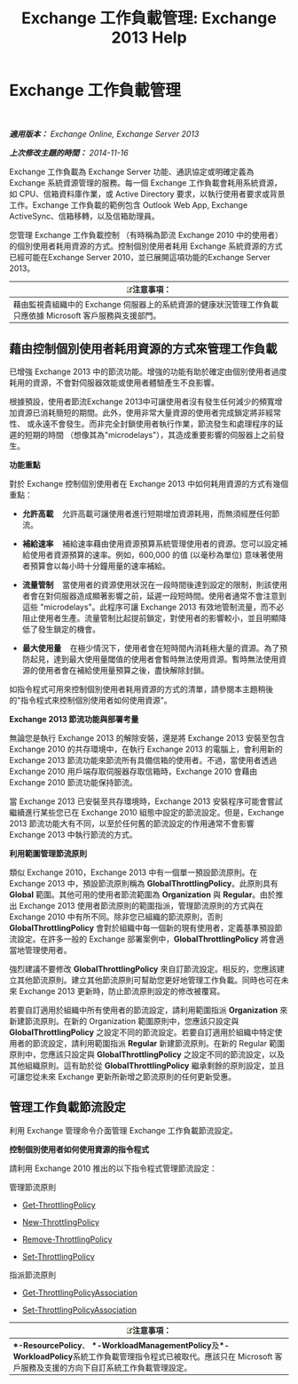 ﻿---
title: 'Exchange 工作負載管理: Exchange 2013 Help'
TOCTitle: Exchange 工作負載管理
ms:assetid: 276740c4-bdb7-49f1-9470-ae6f2bfd65aa
ms:mtpsurl: https://technet.microsoft.com/zh-tw/library/JJ150503(v=EXCHG.150)
ms:contentKeyID: 50472740
ms.date: 05/21/2018
mtps_version: v=EXCHG.150
ms.translationtype: MT
---

# Exchange 工作負載管理

 

_**適用版本：** Exchange Online, Exchange Server 2013_

_**上次修改主題的時間：** 2014-11-16_

Exchange 工作負載為 Exchange Server 功能、通訊協定或明確定義為 Exchange 系統資源管理的服務。每一個 Exchange 工作負載會耗用系統資源，如 CPU、信箱資料庫作業，或 Active Directory 要求，以執行使用者要求或背景工作。Exchange 工作負載的範例包含 Outlook Web App, Exchange ActiveSync、信箱移轉，以及信箱助理員。

您管理 Exchange 工作負載控制 （有時稱為節流 Exchange 2010 中的使用者） 的個別使用者耗用資源的方式。控制個別使用者耗用 Exchange 系統資源的方式已經可能在Exchange Server 2010，並已展開這項功能的Exchange Server 2013。

<table>
<thead>
<tr class="header">
<th><img src="images/Bb124558.note(EXCHG.150).gif" title="注意事項" alt="注意事項" />注意事項：</th>
</tr>
</thead>
<tbody>
<tr class="odd">
<td>藉由監視貴組織中的 Exchange 伺服器上的系統資源的健康狀況管理工作負載只應依據 Microsoft 客戶服務與支援部門。</td>
</tr>
</tbody>
</table>


## 藉由控制個別使用者耗用資源的方式來管理工作負載

已增強 Exchange 2013 中的節流功能。增強的功能有助於確定由個別使用者過度耗用的資源，不會對伺服器效能或使用者體驗產生不良影響。

根據預設，使用者節流Exchange 2013中可讓使用者沒有發生任何減少的頻寬增加資源已消耗簡短的期間。此外，使用非常大量資源的使用者完成鎖定將非經常性、 或永遠不會發生。而非完全封鎖使用者執行作業，節流發生和處理程序的延遲的短期的時間 （想像其為"microdelays"），其造成重要影響的伺服器上之前發生。

**功能重點**

對於 Exchange 控制個別使用者在 Exchange 2013 中如何耗用資源的方式有幾個重點：

  - **允許高載**    允許高載可讓使用者進行短期增加資源耗用，而無須經歷任何節流。

  - **補給速率**    補給速率藉由使用資源預算系統管理使用者的資源。您可以設定補給使用者資源預算的速率。例如，600,000 的值 (以毫秒為單位) 意味著使用者預算會以每小時十分鐘用量的速率補給。

  - **流量管制**    當使用者的資源使用狀況在一段時間後達到設定的限制，則該使用者會在對伺服器造成顯著影響之前，延遲一段短時間。使用者通常不會注意到這些 "microdelays"。此程序可讓 Exchange 2013 有效地管制流量，而不必阻止使用者生產。流量管制比起提前鎖定，對使用者的影響較小，並且明顯降低了發生鎖定的機會。

  - **最大使用量**    在極少情況下，使用者會在短時間內消耗極大量的資源。為了預防起見，達到最大使用量閾值的使用者會暫時無法使用資源。暫時無法使用資源的使用者會在補給使用量預算之後，盡快解除封鎖。

如指令程式可用來控制個別使用者耗用資源的方式的清單，請參閱本主題稍後的"指令程式來控制個別使用者如何使用資源"。

**Exchange 2013 節流功能與部署考量**

無論您是執行 Exchange 2013 的解除安裝，還是將 Exchange 2013 安裝至包含 Exchange 2010 的共存環境中，在執行 Exchange 2013 的電腦上，會利用新的 Exchange 2013 節流功能來節流所有具備信箱的使用者。不過，當使用者透過 Exchange 2010 用戶端存取伺服器存取信箱時，Exchange 2010 會藉由 Exchange 2010 節流功能保持節流。

當 Exchange 2013 已安裝至共存環境時，Exchange 2013 安裝程序可能會嘗試繼續進行某些您已在 Exchange 2010 組態中設定的節流設定。但是，Exchange 2013 節流功能大有不同，以至於任何舊的節流設定的作用通常不會影響 Exchange 2013 中執行節流的方式。

**利用範圍管理節流原則**

類似 Exchange 2010，Exchange 2013 中有一個單一預設節流原則。在 Exchange 2013 中，預設節流原則稱為 **GlobalThrottlingPolicy**。此原則具有 **Global** 範圍。其他可用的使用者節流範圍為 **Organization** 與 **Regular**。由於推出 Exchange 2013 使用者節流原則的範圍指派，管理節流原則的方式與在 Exchange 2010 中有所不同。除非您已組織的節流原則，否則 **GlobalThrottlingPolicy** 會對於組織中每一個新的現有使用者，定義基準預設節流設定。在許多一般的 Exchange 部署案例中，**GlobalThrottlingPolicy** 將會適當地管理使用者。

強烈建議不要修改 **GlobalThrottlingPolicy** 來自訂節流設定。相反的，您應該建立其他節流原則。建立其他節流原則可幫助您更好地管理工作負載。同時也可在未來 Exchange 2013 更新時，防止節流原則設定的修改被覆寫。

若要自訂適用於組織中所有使用者的節流設定，請利用範圍指派 **Organization** 來新建節流原則。在新的 Organization 範圍原則中，您應該只設定與 **GlobalThrottlingPolicy** 之設定不同的節流設定。若要自訂適用於組織中特定使用者的節流設定，請利用範圍指派 **Regular** 新建節流原則。在新的 Regular 範圍原則中，您應該只設定與 **GlobalThrottlingPolicy** 之設定不同的節流設定，以及其他組織原則。這有助於從 **GlobalThrottlingPolicy** 繼承剩餘的原則設定，並且可讓您從未來 Exchange 更新所新增之節流原則的任何更新受惠。

## 管理工作負載節流設定

利用 Exchange 管理命令介面管理 Exchange 工作負載節流設定。

**控制個別使用者如何使用資源的指令程式**

請利用 Exchange 2010 推出的以下指令程式管理節流設定：

管理節流原則

  - [Get-ThrottlingPolicy](https://technet.microsoft.com/zh-tw/library/dd351264\(v=exchg.150\))

  - [New-ThrottlingPolicy](https://technet.microsoft.com/zh-tw/library/dd351045\(v=exchg.150\))

  - [Remove-ThrottlingPolicy](https://technet.microsoft.com/zh-tw/library/dd351178\(v=exchg.150\))

  - [Set-ThrottlingPolicy](https://technet.microsoft.com/zh-tw/library/dd298094\(v=exchg.150\))

指派節流原則

  - [Get-ThrottlingPolicyAssociation](https://technet.microsoft.com/zh-tw/library/ff459241\(v=exchg.150\))

  - [Set-ThrottlingPolicyAssociation](https://technet.microsoft.com/zh-tw/library/ff459231\(v=exchg.150\))

<table>
<thead>
<tr class="header">
<th><img src="images/Bb124558.note(EXCHG.150).gif" title="注意事項" alt="注意事項" />注意事項：</th>
</tr>
</thead>
<tbody>
<tr class="odd">
<td><strong>*-ResourcePolicy</strong>、 <strong>*-WorkloadManagementPolicy</strong>及<strong>*-WorkloadPolicy</strong>系統工作負載管理指令程式已被取代。應該只在 Microsoft 客戶服務及支援的方向下自訂系統工作負載管理設定。</td>
</tr>
</tbody>
</table>

